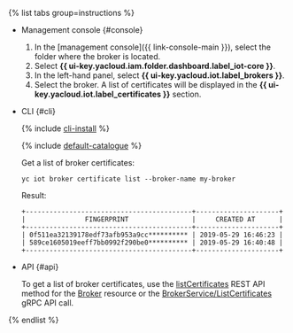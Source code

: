 {% list tabs group=instructions %}

- Management console {#console}

   1. In the [management console]({{ link-console-main }}), select the folder where the broker is located.
   1. Select **{{ ui-key.yacloud.iam.folder.dashboard.label_iot-core }}**.
   1. In the left-hand panel, select **{{ ui-key.yacloud.iot.label_brokers }}**.
   1. Select the broker. A list of certificates will be displayed in the **{{ ui-key.yacloud.iot.label_certificates }}** section.

- CLI {#cli}

   {% include [cli-install](../cli-install.md) %}

   {% include [default-catalogue](../default-catalogue.md) %}

   Get a list of broker certificates:

   ```
   yc iot broker certificate list --broker-name my-broker
   ```

   Result:

   ```
   +------------------------------------------+---------------------+
   |               FINGERPRINT                |     CREATED AT      |
   +------------------------------------------+---------------------+
   | 0f511ea32139178edf73afb953a9cc********** | 2019-05-29 16:46:23 |
   | 589ce1605019eeff7bb0992f290be0********** | 2019-05-29 16:40:48 |
   +------------------------------------------+---------------------+
   ```

- API {#api}

   To get a list of broker certificates, use the [listCertificates](../../iot-core/broker/api-ref/Broker/listCertificates.md) REST API method for the [Broker](../../iot-core/broker/api-ref/Broker/index.md) resource or the [BrokerService/ListCertificates](../../iot-core/broker/api-ref/grpc/broker_service.md#ListCertificates) gRPC API call.

{% endlist %}
